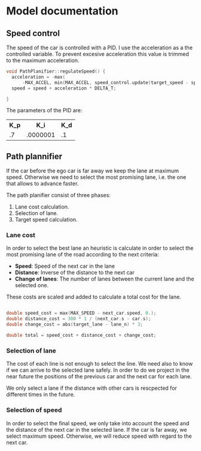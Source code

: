# Model documentation

## Speed control

The speed of the car is controlled with a PID. I use the acceleration as a the controlled variable. To prevent excesive acceleration this value is trimmed to the maximum acceleration.

``` c++
void PathPlanifier::regulateSpeed() {
  acceleration = -max(
      -MAX_ACCEL, min(MAX_ACCEL, speed_control.update(target_speed - speed)));
  speed = speed + acceleration * DELTA_T;

}
```

The parameters of the PID are:

<table>
  <tr>
    <th>K_p</th>
    <th>K_i</th>
    <th>K_d</th>
  </tr>
  <tr>
    <td>.7</td>
    <td>.0000001</td>
    <td>.1</td>
  </tr>
</table>

## Path plannifier

If the car before the ego car is far away we keep the lane at maximum speed. Otherwise we need to select the most promising lane, i.e. the one that allows to advance faster.

The path planifier consist of three phases:

  1. Lane cost calculation.
  2. Selection of lane.
  3. Target speed calculation.

### Lane cost

In order to select the best lane an heuristic is calculate in order to select the most promising lane of the road according to the next criteria: 

  - **Speed**: Speed of the next car in the lane
  - **Distance**: Inverse of the distance to the next car
  - **Change of lanes**: The number of lanes between the current lane and the selected one.

  These costs are scaled and added to calculate a total cost for the lane.

  ``` cpp
  
  double speed_cost = max(MAX_SPEED - next_car.speed, 0.);
  double distance_cost = 300 * 1 / (next_car.s - car.s);
  double change_cost = abs(target_lane - lane_n) * 3;

  double total = speed_cost + distance_cost + change_cost;

  ```

### Selection of lane

The cost of each line is not enough to select the line. We need also to know if we can arrive to the selected lane safely. In order to do we project in the near future the positions of the previous car and the next car for each lane.

We only select a lane if the distance with other cars is rescpected for different times in the future.

### Selection of speed

In order to select the final speed, we only take into account the speed and the distance of the next car in the selected lane. If the car is far away, we select maximum speed. Otherwise, we will reduce speed with regard to the next car.

